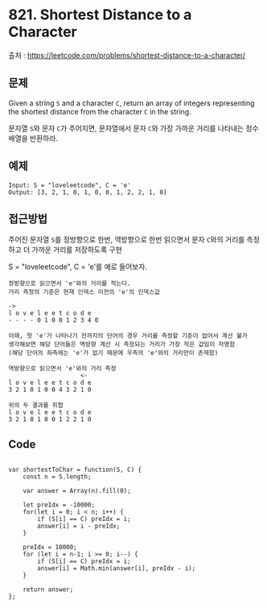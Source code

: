 # 821. Shortest Distance to a Character

출처 : https://leetcode.com/problems/shortest-distance-to-a-character/


## 문제

Given a string  `S` and a character  `C`, return an array of integers representing the shortest distance from the character  `C`  in the string.

문자열 `S`와 문자 `C`가 주어지면, 문자열에서 문자 `C`와 가장 가까운 거리를 나타내는 정수 배열을 반환하라.

## 예제

```
Input: S = "loveleetcode", C = 'e'
Output: [3, 2, 1, 0, 1, 0, 0, 1, 2, 2, 1, 0]
```

## 접근방법

주어진 문자열 `S`를 정방향으로 한번, 역방향으로 한번 읽으면서 문자 `C`와의 거리를 측정하고 더 가까운 거리를 저장하도록 구현

S = "loveleetcode", C = 'e'를 예로 들어보자.
```
정방향으로 읽으면서 'e'와의 거리를 적는다.
거리 측정의 기준은 현재 인덱스 이전의 'e'의 인덱스값

->
l o v e l e e t c o d e
- - - - 0 1 0 0 1 2 3 4 0 

이때, 첫 'e'가 나타나기 전까지의 단어의 경우 거리를 측정할 기준이 없어서 계산 불가
생각해보면 해당 단어들은 역방향 계산 시 측정되는 거리가 가장 작은 값임이 자명함
(해당 단어의 좌측에는 'e'가 없기 때문에 우측의 'e'와의 거리만이 존재함)
```
```
역방향으로 읽으면서 'e'와의 거리 측정
                    <-
l o v e l e e t c o d e
3 2 1 0 1 0 0 4 3 2 1 0 
```
```
위의 두 결과를 취합
l o v e l e e t c o d e
3 2 1 0 1 0 0 1 2 2 1 0
```

##  Code
<pre>
<code>
var shortestToChar = function(S, C) {
    const n = S.length;
    
    var answer = Array(n).fill(0);
    
    let preIdx = -10000;
    for(let i = 0; i < n; i++) {
        if (S[i] == C) preIdx = i;
        answer[i] = i - preIdx;
    }
    
    preIdx = 10000;
    for (let i = n-1; i >= 0; i--) {
        if (S[i] == C) preIdx = i;
        answer[i] = Math.min(answer[i], preIdx - i);
    }
    
    return answer;
};
</code>
</pre>
